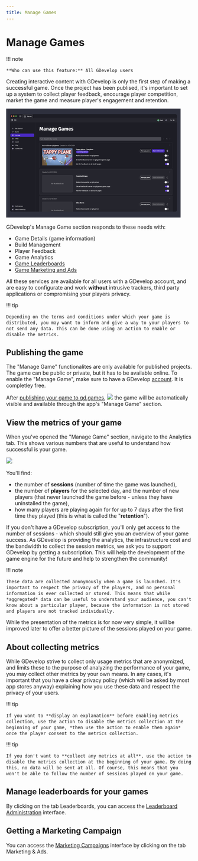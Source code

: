 ```yaml
---
title: Manage Games
---
```


# Manage Games


!!! note

    **Who can use this feature:** All GDevelop users

Creating interactive content with GDevelop is only the first step of making a successful game. Once the project has been publised, it's important to set up a system to collect player feedback, encourage player competition, market the game and measure player's engagement and retention.

![Manage-Game-Interface](Manage-Games.png)

GDevelop's Manage Game section responds to these needs with:

* Game Details (game information)
* Build Management
* Player Feedback
* Game Analytics
* [Game Leaderboards](https://wiki.gdevelop.io/gdevelop5/interface/games-dashboard/leaderboard-administration/)
* [Game Marketing and Ads](https://wiki.gdevelop.io/gdevelop5/interface/games-dashboard/marketing/)

All these services are available for all users with a GDevelop account, and are easy to configurate and work **without** intrusive trackers, third party applications or compromising your players privacy.

!!! tip

    Depending on the terms and conditions under which your game is distributed, you may want to inform and give a way to your players to not send any data. This can be done using an action to enable or disable the metrics.

## Publishing the game

The "Manage Game" functionalites are only available for published projects. The game can be public or private, but it has to be available online. To enable the "Manage Game", make sure to have a GDevelop [account](/gdevelop5/interface/profile). It is completley free.

After [publishing your game to gd.games]([https://wiki.gdevelop.io/gdevelop5/publishing/#publish-and-share-on-gdgames](https://wiki.gdevelop.io/gdevelop5/publishing/)),
![](/gdevelop5/interface/games-dashboard/pasted/20201125-191326.png) the game will be automatically visible and available through the app's "Manage Game" section.


## View the metrics of your game

When you've opened the "Manage Game" section, navigate to the Analytics tab. This shows various numbers that are useful to understand how successful is your game.

![](/gdevelop5/interface/games-dashboard/pasted/20201125-192056.png)

You'll find:

- the number of **sessions** (number of time the game was launched),
- the number of **players** for the selected day, and the number of new players (that never launched the game before - unless they have uninstalled the game),
- how many players are playing again for for up to 7 days after the first time they played (this is what is called the "**retention**").

If you don't have a GDevelop subscription, you'll only get access to the number of sessions - which should still give you an overview of your game success. As GDevelop is providing the analytics, the infrastructure cost and the bandwidth to collect the session metrics, we ask you to support GDevelop by getting a subscription. This will help the development of the game engine for the future and help to strengthen the community!

!!! note

    These data are collected anonymously when a game is launched. It's important to respect the privacy of the players, and no personal information is ever collected or stored. This means that while *aggregated* data can be useful to understand your audience, you can't know about a particular player, because the information is not stored and players are not tracked individually.

While the presentation of the metrics is for now very simple, it will be improved later to offer a better picture of the sessions played on your game.

## About collecting metrics

While GDevelop strive to collect only usage metrics that are anonymized, and limits these to the purpose of analyzing the performance of your game, you may collect other metrics by your own means. In any cases, it's important that you have a clear privacy policy (which will be asked by most app stores anyway) explaining how you use these data and respect the privacy of your users.

!!! tip

    If you want to **display an explanation** before enabling metrics collection, use the action to disable the metrics collection at the beginning of your game, *then use the action to enable them again* once the player consent to the metrics collection.

!!! tip

    If you don't want to **collect any metrics at all**, use the action to disable the metrics collection at the beginning of your game. By doing this, no data will be sent at all. Of course, this means that you won't be able to follow the number of sessions played on your game.

## Manage leaderboards for your games

By clicking on the tab Leaderboards, you can access the [Leaderboard Administration](/gdevelop5/interface/games-dashboard/leaderboard-administration) interface.

## Getting a Marketing Campaign

You can access the [Marketing Campaigns](/gdevelop5/interface/games-dashboard/marketing) interface by clicking on the tab Marketing & Ads.

